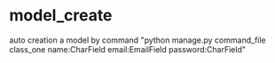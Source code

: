 # model_create
 auto creation a model by command "python manage.py command_file class_one name:CharField email:EmailField password:CharField"
